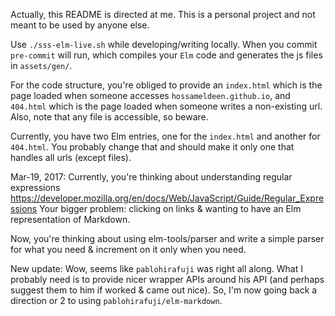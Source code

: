 Actually, this README is directed at me. This is a personal project and not meant to be used by anyone else.

Use `./sss-elm-live.sh` while developing/writing locally. When you commit `pre-commit` will run, which compiles your `Elm` code and generates the js files in `assets/gen/`.

For the code structure, you're obliged to provide an `index.html` which is the page loaded when someone accesses `hossameldeen.github.io`, and `404.html` which is the page loaded when someone writes a non-existing url. Also, note that any file is accessible, so beware.

Currently, you have two Elm entries, one for the `index.html` and another for `404.html`. You probably change that and should make it only one that handles all urls (except files).


Mar-19, 2017: Currently, you're thinking about understanding regular expressions https://developer.mozilla.org/en/docs/Web/JavaScript/Guide/Regular_Expressions
Your bigger problem: clicking on links & wanting to have an Elm representation of Markdown.

Now, you're thinking about using elm-tools/parser and write a simple parser for what you need & increment on it only when you need.

New update: Wow, seems like `pablohirafuji` was right all along. What I probably need is to provide nicer wrapper APIs around his API (and perhaps suggest them to him if worked & came out nice). So, I'm now going back a direction or 2 to using `pablohirafuji/elm-markdown`.
